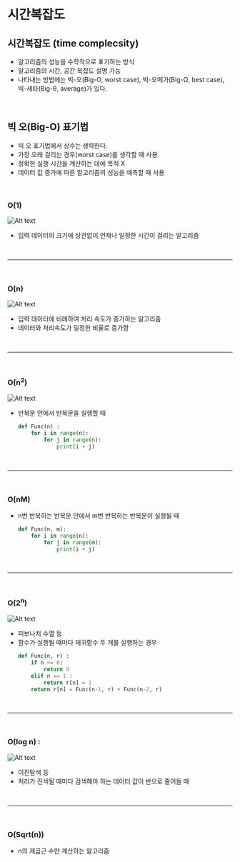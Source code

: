 # 시간복잡도

## 시간복잡도 (time complecsity)
- 알고리즘의 성능을 수학적으로 표기하는 방식
- 알고리즘의 시간, 공간 복잡도 설명 가능
- 나타내는 방법에는 빅-오(Big-O, worst case), 빅-오메가(Big-Ω, best case), 빅-세타(Big-θ, average)가 있다.

<br>

## 빅 오(Big-O) 표기법
- 빅 오 표기법에서 상수는 생략한다.
- 가장 오래 걸리는 경우(worst case)를 생각할 때 사용.
- 정확한 실행 시간을 계산하는 데에 목적 X
- 데이터 값 증가에 따른 알고리즘의 성능을 예측할 때 사용

<br>

### O(1)
![Alt text](images/시간복잡도/image.png)
- 입력 데이터의 크기에 상관없이 언제나 일정한 시간이 걸리는 알고리즘

<br>

---

<br>

### O(n)
![Alt text](images/시간복잡도/image-2.png)
- 입력 데이터에 비례하여 처리 속도가 증가하는 알고리즘
- 데이터와 처리속도가 일정한 비율로 증가함

<br>

---

<br>

### O(n<sup>2</sup>)
![Alt text](images/시간복잡도/image-4.png)

- 반복문 안에서 반복문을 실행할 때
    ``` python
    def Func(n) :
        for i in range(n):
            for j in range(n):
                print(i + j)
    ```

<br>

---

<br>

### O(nM)
- n번 반복하는 반복문 안에서 m번 반복하는 반복문이 실행될 때
    ``` python
    def Func(n, m):
        for i in range(n):
            for j in range(m):
                print(i + j)
    ```

<br>

---
<br>

### O(2<sup>n</sup>)
![Alt text](images/시간복잡도/image-1.png)
- 피보나치 수열 등
- 함수가 실행될 때마다 재귀함수 두 개를 실행하는 경우
    ``` python
    def Func(n, r) :
        if n <= 0:
            return 0
        elif n == 1 :
            return r[n] = 1
        return r[n] = Func(n-1, r) + Func(n-2, r)
    ```

<br>

---
<br>

### O(log n) :
![Alt text](images/시간복잡도/image-7.png)
- 이진탐색 등
- 처리가 진색될 때마다 검색해야 하는 데이터 값이 반으로 줄어들 때

<br>

---

<br>

### O(Sqrt(n))
- n의 제곱근 수만 계산하는 알고리즘